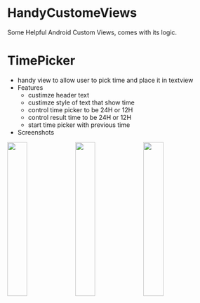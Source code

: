 # HandyCustomeViews
Some Helpful Android Custom Views, comes with its logic. 


# TimePicker 
- handy view to allow user to pick time and place it in textview 
- Features 
    - custimze header text 
    - custimze style of text that show time 
    - control time picker to be 24H or 12H 
    - control result time to be 24H or 12H 
    - start time picker with previous time
- Screenshots 
<div> 
<img src = "https://user-images.githubusercontent.com/13488900/84526348-6fb36880-acdd-11ea-87d2-9947895c55c2.png" width = "30%"/>
<img src = "https://user-images.githubusercontent.com/13488900/84526354-717d2c00-acdd-11ea-9550-0dc70ac2da81.png" width = "30%"/>
<img src = "https://user-images.githubusercontent.com/13488900/84526352-717d2c00-acdd-11ea-919f-68ae2c07727b.png" width = "30%"/>

</div>
